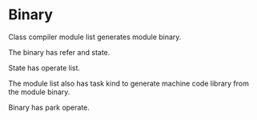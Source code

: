 # Binary

Class compiler module list generates module binary.

The binary has refer and state.

State has operate list.

The module list also has task kind to generate machine code library
from the module binary.

Binary has park operate.